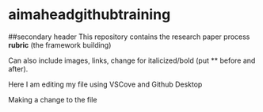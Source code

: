 # aimaheadgithubtraining

##secondary header
This repository contains the research paper process **rubric** (the framework building) 

Can also include images, links, change for italicized/bold (put ** before and after).


Here I am editing my file using VSCove and Github Desktop


Making a change to the file